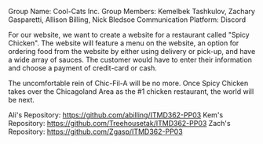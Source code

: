 Group Name: Cool-Cats Inc.
Group Members: Kemelbek Tashkulov, Zachary Gasparetti, Allison Billing, Nick Bledsoe
Communication Platform: Discord

For our website, we want to create a website for a restaurant called "Spicy Chicken". The website will feature a menu on the website, an option for ordering food from the website by either using delivery or pick-up, and have a wide array of sauces. The customer would have to enter their information and choose a payment of credit-card or cash.

The uncomfortable rein of Chic-Fil-A will be no more. Once Spicy Chicken takes over the Chicagoland Area as the #1 chicken restaurant, the world will be next. 

Ali's Repository: https://github.com/abilling/ITMD362-PP03
Kem's Repository: https://github.com/Treehousetak/ITMD362-PP03
Zach's Repository: https://github.com/Zgasp/ITMD362-PP03
